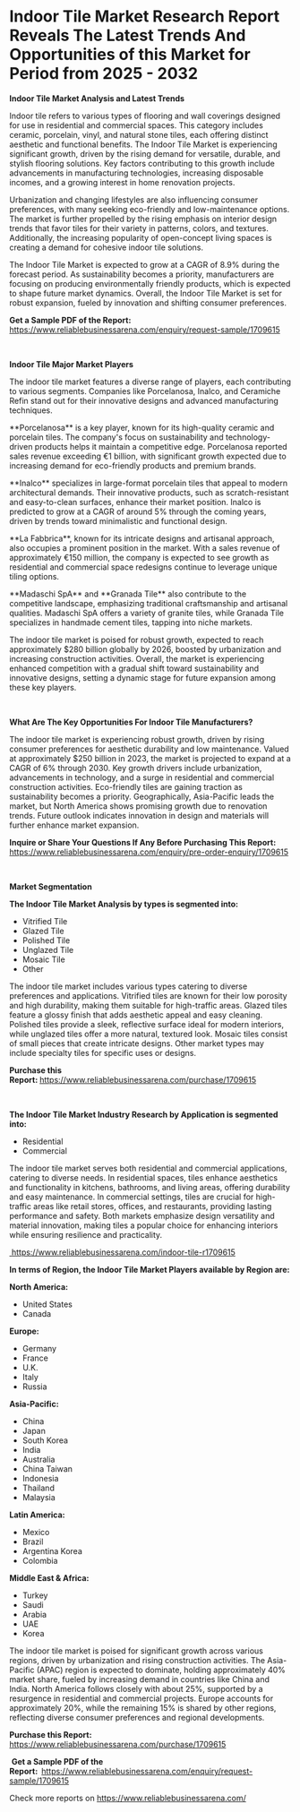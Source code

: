 <p><h1>Indoor Tile Market Research Report Reveals The Latest Trends And Opportunities of this Market for Period from 2025 - 2032</h1></p><p><strong>Indoor Tile Market Analysis and Latest Trends</strong></p>
<p><p>Indoor tile refers to various types of flooring and wall coverings designed for use in residential and commercial spaces. This category includes ceramic, porcelain, vinyl, and natural stone tiles, each offering distinct aesthetic and functional benefits. The Indoor Tile Market is experiencing significant growth, driven by the rising demand for versatile, durable, and stylish flooring solutions. Key factors contributing to this growth include advancements in manufacturing technologies, increasing disposable incomes, and a growing interest in home renovation projects. </p><p>Urbanization and changing lifestyles are also influencing consumer preferences, with many seeking eco-friendly and low-maintenance options. The market is further propelled by the rising emphasis on interior design trends that favor tiles for their variety in patterns, colors, and textures. Additionally, the increasing popularity of open-concept living spaces is creating a demand for cohesive indoor tile solutions. </p><p>The Indoor Tile Market is expected to grow at a CAGR of 8.9% during the forecast period. As sustainability becomes a priority, manufacturers are focusing on producing environmentally friendly products, which is expected to shape future market dynamics. Overall, the Indoor Tile Market is set for robust expansion, fueled by innovation and shifting consumer preferences.</p></p>
<p><strong>Get a Sample PDF of the Report:&nbsp;</strong> <a href="https://www.reliablebusinessarena.com/enquiry/request-sample/1709615?utm_campaign=2114&utm_medium=2&utm_source=Github&utm_content=ia&utm_term=07022025&utm_id=indoor-tile">https://www.reliablebusinessarena.com/enquiry/request-sample/1709615</a></p>
<p>&nbsp;</p>
<p><strong>Indoor Tile Major Market Players</strong></p>
<p><p>The indoor tile market features a diverse range of players, each contributing to various segments. Companies like Porcelanosa, Inalco, and Ceramiche Refin stand out for their innovative designs and advanced manufacturing techniques.</p><p>**Porcelanosa** is a key player, known for its high-quality ceramic and porcelain tiles. The company's focus on sustainability and technology-driven products helps it maintain a competitive edge. Porcelanosa reported sales revenue exceeding €1 billion, with significant growth expected due to increasing demand for eco-friendly products and premium brands.</p><p>**Inalco** specializes in large-format porcelain tiles that appeal to modern architectural demands. Their innovative products, such as scratch-resistant and easy-to-clean surfaces, enhance their market position. Inalco is predicted to grow at a CAGR of around 5% through the coming years, driven by trends toward minimalistic and functional design.</p><p>**La Fabbrica**, known for its intricate designs and artisanal approach, also occupies a prominent position in the market. With a sales revenue of approximately €150 million, the company is expected to see growth as residential and commercial space redesigns continue to leverage unique tiling options.</p><p>**Madaschi SpA** and **Granada Tile** also contribute to the competitive landscape, emphasizing traditional craftsmanship and artisanal qualities. Madaschi SpA offers a variety of granite tiles, while Granada Tile specializes in handmade cement tiles, tapping into niche markets.</p><p>The indoor tile market is poised for robust growth, expected to reach approximately $280 billion globally by 2026, boosted by urbanization and increasing construction activities. Overall, the market is experiencing enhanced competition with a gradual shift toward sustainability and innovative designs, setting a dynamic stage for future expansion among these key players.</p></p>
<p>&nbsp;</p>
<p><strong>What Are The Key Opportunities For Indoor Tile Manufacturers?</strong></p>
<p><p>The indoor tile market is experiencing robust growth, driven by rising consumer preferences for aesthetic durability and low maintenance. Valued at approximately $250 billion in 2023, the market is projected to expand at a CAGR of 6% through 2030. Key growth drivers include urbanization, advancements in technology, and a surge in residential and commercial construction activities. Eco-friendly tiles are gaining traction as sustainability becomes a priority. Geographically, Asia-Pacific leads the market, but North America shows promising growth due to renovation trends. Future outlook indicates innovation in design and materials will further enhance market expansion.</p></p>
<p><strong>Inquire or Share Your Questions If Any Before Purchasing This Report:</strong> <a href="https://www.reliablebusinessarena.com/enquiry/pre-order-enquiry/1709615?utm_campaign=2114&utm_medium=2&utm_source=Github&utm_content=ia&utm_term=07022025&utm_id=indoor-tile">https://www.reliablebusinessarena.com/enquiry/pre-order-enquiry/1709615</a></p>
<p>&nbsp;</p>
<p><strong>Market Segmentation</strong></p>
<p><strong>The Indoor Tile Market Analysis by types is segmented into:</strong></p>
<p><ul><li>Vitrified Tile</li><li>Glazed Tile</li><li>Polished Tile</li><li>Unglazed Tile</li><li>Mosaic Tile</li><li>Other</li></ul></p>
<p><p>The indoor tile market includes various types catering to diverse preferences and applications. Vitrified tiles are known for their low porosity and high durability, making them suitable for high-traffic areas. Glazed tiles feature a glossy finish that adds aesthetic appeal and easy cleaning. Polished tiles provide a sleek, reflective surface ideal for modern interiors, while unglazed tiles offer a more natural, textured look. Mosaic tiles consist of small pieces that create intricate designs. Other market types may include specialty tiles for specific uses or designs.</p></p>
<p><strong>Purchase this Report:&nbsp;</strong><a href="https://www.reliablebusinessarena.com/purchase/1709615?utm_campaign=2114&utm_medium=2&utm_source=Github&utm_content=ia&utm_term=07022025&utm_id=indoor-tile">https://www.reliablebusinessarena.com/purchase/1709615</a></p>
<p>&nbsp;</p>
<p><strong>The Indoor Tile Market Industry Research by Application is segmented into:</strong></p>
<p><ul><li>Residential</li><li>Commercial</li></ul></p>
<p><p>The indoor tile market serves both residential and commercial applications, catering to diverse needs. In residential spaces, tiles enhance aesthetics and functionality in kitchens, bathrooms, and living areas, offering durability and easy maintenance. In commercial settings, tiles are crucial for high-traffic areas like retail stores, offices, and restaurants, providing lasting performance and safety. Both markets emphasize design versatility and material innovation, making tiles a popular choice for enhancing interiors while ensuring resilience and practicality.</p></p>
<p><a href="https://www.reliablebusinessarena.com/indoor-tile-r1709615?utm_campaign=2114&utm_medium=2&utm_source=Github&utm_content=ia&utm_term=07022025&utm_id=indoor-tile">&nbsp;https://www.reliablebusinessarena.com/indoor-tile-r1709615</a></p>
<p><strong>In terms of Region, the Indoor Tile Market Players available by Region are:</strong></p>
<p>
    <p> <strong> North America: </strong>
        <ul>
            <li>United States</li>
            <li>Canada</li>
        </ul>
        </p> 
    <p> <strong> Europe: </strong>
        <ul>
            <li>Germany</li>
            <li>France</li>
            <li>U.K.</li>
            <li>Italy</li>
            <li>Russia</li>
        </ul>
        </p> 
    <p> <strong> Asia-Pacific: </strong>
        <ul>
            <li>China</li>
            <li>Japan</li>
            <li>South Korea</li>
            <li>India</li>
            <li>Australia</li>
            <li>China Taiwan</li>
            <li>Indonesia</li>
            <li>Thailand</li>
            <li>Malaysia</li>
        </ul>
        </p> 
    <p> <strong> Latin America: </strong>
        <ul>
            <li>Mexico</li>
            <li>Brazil</li>
            <li>Argentina Korea</li>
            <li>Colombia</li>
        </ul>
        </p> 
    <p> <strong> Middle East & Africa: </strong>
        <ul>
            <li>Turkey</li>
            <li>Saudi</li>
            <li>Arabia</li>
            <li>UAE</li>
            <li>Korea</li>
        </ul>
    </p>
    </p>
<p><p>The indoor tile market is poised for significant growth across various regions, driven by urbanization and rising construction activities. The Asia-Pacific (APAC) region is expected to dominate, holding approximately 40% market share, fueled by increasing demand in countries like China and India. North America follows closely with about 25%, supported by a resurgence in residential and commercial projects. Europe accounts for approximately 20%, while the remaining 15% is shared by other regions, reflecting diverse consumer preferences and regional developments.</p></p>
<p><strong>Purchase this Report: </strong><a href="https://www.reliablebusinessarena.com/purchase/1709615?utm_campaign=2114&utm_medium=2&utm_source=Github&utm_content=ia&utm_term=07022025&utm_id=indoor-tile">https://www.reliablebusinessarena.com/purchase/1709615</a></p>
<p>&nbsp;<strong>Get a Sample PDF of the Report:&nbsp;&nbsp;</strong><a href="https://www.reliablebusinessarena.com/enquiry/request-sample/1709615?utm_campaign=2114&utm_medium=2&utm_source=Github&utm_content=ia&utm_term=07022025&utm_id=indoor-tile">https://www.reliablebusinessarena.com/enquiry/request-sample/1709615</a></p>
<p><strong></strong></p>
<p>Check more reports on <a href="https://www.reliablebusinessarena.com/?utm_campaign=2114&utm_medium=2&utm_source=Github&utm_content=ia&utm_term=07022025&utm_id=indoor-tile">https://www.reliablebusinessarena.com/</a></p>